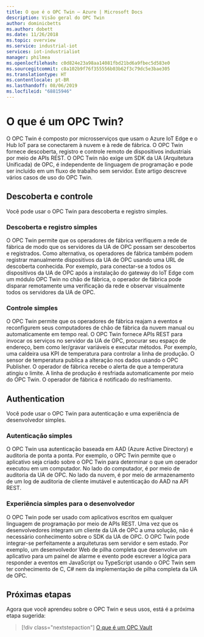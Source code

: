 ```yaml
---
title: O que é o OPC Twin – Azure | Microsoft Docs
description: Visão geral do OPC Twin
author: dominicbetts
ms.author: dobett
ms.date: 11/26/2018
ms.topic: overview
ms.service: industrial-iot
services: iot-industrialiot
manager: philmea
ms.openlocfilehash: c0d824e23a98aa14081fbd21bd6a9fbec5d583e0
ms.sourcegitcommit: c8a102b9f76f355556b03b62f3c79dc5e3bae305
ms.translationtype: HT
ms.contentlocale: pt-BR
ms.lasthandoff: 08/06/2019
ms.locfileid: "68815946"
---
```

# <a name="what-is-opc-twin"></a>O que é um OPC Twin?

O OPC Twin é composto por microsserviços que usam o Azure IoT Edge e o Hub IoT para se conectarem à nuvem e à rede de fábrica. O OPC Twin fornece descoberta, registro e controle remoto de dispositivos industriais por meio de APIs REST. O OPC Twin não exige um SDK da UA (Arquitetura Unificada) de OPC, é independente de linguagem de programação e pode ser incluído em um fluxo de trabalho sem servidor. Este artigo descreve vários casos de uso do OPC Twin.

## <a name="discovery-and-control"></a>Descoberta e controle
Você pode usar o OPC Twin para descoberta e registro simples.

### <a name="simple-discovery-and-registration"></a>Descoberta e registro simples
O OPC Twin permite que os operadores de fábrica verifiquem a rede de fábrica de modo que os servidores da UA de OPC possam ser descobertos e registrados. Como alternativa, os operadores de fábrica também podem registrar manualmente dispositivos da UA de OPC usando uma URL de descoberta conhecida. Por exemplo, para conectar-se a todos os dispositivos da UA de OPC após a instalação do gateway do IoT Edge com um módulo OPC Twin no chão de fábrica, o operador de fábrica pode disparar remotamente uma verificação da rede e observar visualmente todos os servidores da UA de OPC. 

### <a name="simple-control"></a>Controle simples
O OPC Twin permite que os operadores de fábrica reajam a eventos e reconfigurem seus computadores de chão de fábrica da nuvem manual ou automaticamente em tempo real. O OPC Twin fornece APIs REST para invocar os serviços no servidor da UA de OPC, procurar seu espaço de endereço, bem como ler/gravar variáveis e executar métodos. Por exemplo, uma caldeira usa KPI de temperatura para controlar a linha de produção. O sensor de temperatura publica a alteração nos dados usando o OPC Publisher. O operador de fábrica recebe o alerta de que a temperatura atingiu o limite. A linha de produção é resfriada automaticamente por meio do OPC Twin. O operador de fábrica é notificado do resfriamento.

## <a name="authentication"></a>Authentication
Você pode usar o OPC Twin para autenticação e uma experiência de desenvolvedor simples.

### <a name="simple-authentication"></a>Autenticação simples 
O OPC Twin usa autenticação baseada em AAD (Azure Active Directory) e auditoria de ponta a ponta. Por exemplo, o OPC Twin permite que o aplicativo seja criado sobre o OPC Twin para determinar o que um operador executou em um computador. No lado do computador, é por meio de auditoria da UA de OPC. No lado da nuvem, é por meio de armazenamento de um log de auditoria de cliente imutável e autenticação do AAD na API REST.

### <a name="simple-developer-experience"></a>Experiência simples para o desenvolvedor 
O OPC Twin pode ser usado com aplicativos escritos em qualquer linguagem de programação por meio de APIs REST. Uma vez que os desenvolvedores integram um cliente da UA de OPC a uma solução, não é necessário conhecimento sobre o SDK da UA de OPC. O OPC Twin pode integrar-se perfeitamente a arquiteturas sem servidor e sem estado. Por exemplo, um desenvolvedor Web de pilha completa que desenvolve um aplicativo para um painel de alarme e evento pode escrever a lógica para responder a eventos em JavaScript ou TypeScript usando o OPC Twin sem ter conhecimento de C, C# nem da implementação de pilha completa da UA de OPC. 

## <a name="next-steps"></a>Próximas etapas

Agora que você aprendeu sobre o OPC Twin e seus usos, está é a próxima etapa sugerida:

> [!div class="nextstepaction"]
> [O que é um OPC Vault](overview-opc-vault.md)
